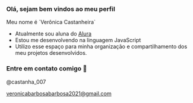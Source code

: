 ### Olá, sejam bem vindos ao meu perfil

Meu nome é ´Verônica Castanheira`

- Atualmente sou aluna do [Alura](https://www.alura.com.br)
- Estou me desenvolvendo na linguagem JavaScript
- Utilizo esse espaço para minha organização e compartilhamento dos meu projetos desenvolvidos.

### Entre em contato comigo 🙂

@castanha_007

veronicabarbosabarbosa2021@gmail.com


![]()

  
